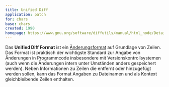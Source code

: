 ```yaml
---
title: Unified Diff
application: patch 
for: chars
base: chars
created: 1990
homepage: https://www.gnu.org/software/diffutils/manual/html_node/Detailed-Unified.html
---
```


Das **Unified Diff Format** ist ein [Änderungsformat](application/patch) auf Grundlage von Zeilen. Das Format ist praktisch der wichtigste Standard zur Angabe von Änderungen in Programmcode insbesondere mit Versionskontrollsystemen (auch wenn die Änderungen intern unter Umständen anders gespeichert werden). Neben Informationen zu Zeilen die entfernt oder hinzugefügt werden sollen, kann das Format Angaben zu Dateinamen und als Kontext gleichbleibende Zeilen enthalten.

